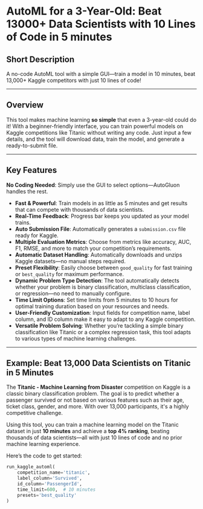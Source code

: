 # AutoML for a 3-Year-Old: Beat 13000+ Data Scientists with 10 Lines of Code in 5 minutes

## Short Description
A no-code AutoML tool with a simple GUI—train a model in 10 minutes, beat 13,000+ Kaggle competitors with just 10 lines of code!

---

## Overview

This tool makes machine learning **so simple** that even a 3-year-old could do it! With a beginner-friendly interface, you can train powerful models on Kaggle competitions like Titanic without writing any code. Just input a few details, and the tool will download data, train the model, and generate a ready-to-submit file.

---

## Key Features

 **No Coding Needed**: Simply use the GUI to select options—AutoGluon handles the rest.
- **Fast & Powerful**: Train models in as little as 5 minutes and get results that can compete with thousands of data scientists.
- **Real-Time Feedback**: Progress bar keeps you updated as your model trains.
- **Auto Submission File**: Automatically generates a `submission.csv` file ready for Kaggle.
- **Multiple Evaluation Metrics**: Choose from metrics like accuracy, AUC, F1, RMSE, and more to match your competition’s requirements.
- **Automatic Dataset Handling**: Automatically downloads and unzips Kaggle datasets—no manual steps required.
- **Preset Flexibility**: Easily choose between `good_quality` for fast training or `best_quality` for maximum performance.
- **Dynamic Problem Type Detection**: The tool automatically detects whether your problem is binary classification, multiclass classification, or regression—no need to manually configure.
- **Time Limit Options**: Set time limits from 5 minutes to 10 hours for optimal training duration based on your resources and needs.
- **User-Friendly Customization**: Input fields for competition name, label column, and ID column make it easy to adapt to any Kaggle competition.
- **Versatile Problem Solving**: Whether you’re tackling a simple binary classification like Titanic or a complex regression task, this tool adapts to various types of machine learning challenges.

---

## Example: Beat 13,000 Data Scientists on Titanic in 5 Minutes

The **Titanic - Machine Learning from Disaster** competition on Kaggle is a classic binary classification problem. The goal is to predict whether a passenger survived or not based on various features such as their age, ticket class, gender, and more. With over 13,000 participants, it's a highly competitive challenge.

Using this tool, you can train a machine learning model on the Titanic dataset in just **10 minutes** and achieve a **top 4% ranking**, beating thousands of data scientists—all with just 10 lines of code and no prior machine learning experience.

Here’s the code to get started:

```python
run_kaggle_automl(
    competition_name='titanic',
    label_column='Survived',
    id_column='PassengerId',
    time_limit=600,  # 10 minutes
    presets='best_quality'
)

